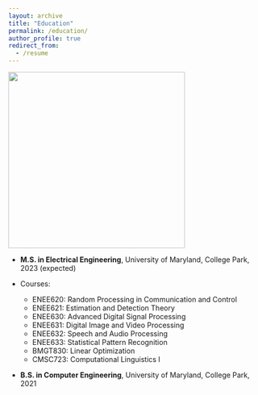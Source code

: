 ```yaml
---
layout: archive
title: "Education"
permalink: /education/
author_profile: true
redirect_from:
  - /resume
---
```


<img src="http://xtian17.github.io/images/university-maryland_logo.png" width="350">

* __M.S. in Electrical Engineering__, University of Maryland, College Park, 2023 (expected)
<!--    * GPA: 3.56/4.00 -->
   * Courses:
        * ENEE620: Random Processing in Communication and Control
        * ENEE621: Estimation and Detection Theory
        * ENEE630: Advanced Digital Signal Processing
        * ENEE631: Digital Image and Video Processing
        * ENEE632: Speech and Audio Processing
        * ENEE633: Statistical Pattern Recognition
        * BMGT830: Linear Optimization
        * CMSC723: Computational Linguistics I

* __B.S. in Computer Engineering__, University of Maryland, College Park, 2021
<!--    * GPA: 3.75/4.00 -->
